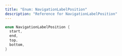 ```yaml
---
title: "Enum: NavigationLabelPosition"
description: "Reference for NavigationLabelPosition"
---
```


```dart
enum NavigationLabelPosition {
  start,
  end,
  top,
  bottom,
}
```
